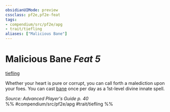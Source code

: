 ```yaml
---
obsidianUIMode: preview
cssclass: pf2e,pf2e-feat
tags:
- compendium/src/pf2e/apg
- trait/tiefling
aliases: ["Malicious Bane"]
---
```

# Malicious Bane  *Feat 5*  
[tiefling](/rules/traits/tiefling-b1.md)  


Whether your heart is pure or corrupt, you can call forth a malediction upon your foes. You can cast [bane](/compendium/spells/bane.md) once per day as a 1st-level divine innate spell.

*Source: Advanced Player's Guide p. 40*  
%% #compendium/src/pf2e/apg #trait/tiefling %%